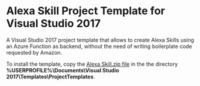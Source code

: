 # Alexa Skill Project Template for Visual Studio 2017
A Visual Studio 2017 project template that allows to create Alexa Skills using an Azure Function as backend, without the need of writing boilerplate code requested by Amazon.

To install the template, copy the [Alexa Skill.zip file](https://github.com/marcominerva/AlexaSkillTemplate/blob/master/Alexa%20Skill.zip) in the the directory **%USERPROFILE%\Documents\Visual Studio 2017\Templates\ProjectTemplates**.
